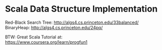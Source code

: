 # Scala Data Structure Implementation 
Red-Black Search Tree: http://algs4.cs.princeton.edu/33balanced/  
BinaryHeap: http://algs4.cs.princeton.edu/24pq/

BTW: Great Scala Tutorial at:  
https://www.coursera.org/learn/progfun1
